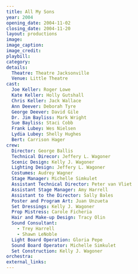 ```yaml
---
title: All My Sons
year: 2004
opening_date: 2004-11-02
closing_date: 2004-11-20
layout: productions
image:
image_caption:
image_credit:
playbill: 
category: 
details:
  Theatre: Theatre Jacksonville
  Venue: Little Theatre
cast:
  Joe Keller: Roger Lowe
  Kate Keller: Holly Gutshall
  Chris Keller: Jack Wallace
  Ann Deever: Deborah Tyre
  George Deever: David Gile
  Dr. Jim Bayliss: Mark Wright
  Sue Bayliss: Staci Cobb
  Frank Lubey: Wes Nielsen
  Lydia Lubey: Shelly Hughes
  Bert: Carrison Hager
crew:
  Director: George Ballis
  Technical Direcor: Jeffery L. Wagoner
  Scenic Design: Kelly J. Wagoner
  Lighting Design: Jeffery L. Wagoner
  Costumes: Audrey Wagner
  Stage Manager: Michelle Simkulet
  Assistant Technical Director: Peter van Vliet
  Assistant Stage Manager: Amy Harrell
  Assistant to the Director: Sally Bales
  Poster and Program Art: Juan Unzueta
  Set Dressings: Kelly J. Wagoner
  Prop Mistress: Carole Ficheria
  Hair and Make-up Design: Tracy Olin
  Sound Consultant: 
    - Trey Harrell
    - Shawn LeNoble
  Light Board Operation: Gloria Pepe
  Sound Board Operator: Michelle Simkulet
  Set Construction: Kelly J. Wagoner
orchestra:
external_links:
---
```

